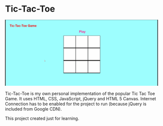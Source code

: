 # Tic-Tac-Toe

![demo](https://github.com/DsTyM/Tic-Tac-Toe/blob/master/tic-tac-toe-demo.gif?raw=true)

Tic-Tac-Toe is my own personal implementation of the popular Tic Tac Toe Game. It uses HTML, CSS, JavaScript, jQuery and HTML 5 Canvas. Internet Connection has to be enabled for the project to run (because jQuery is included from Google CDN).

This project created just for learning.
